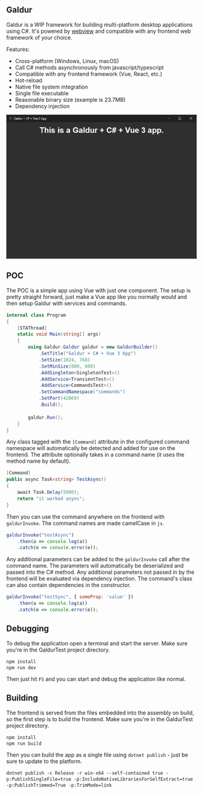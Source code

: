 ## Galdur

Galdur is a WIP framework for building multi-platform desktop applications using C#. It's powered by [webview](https://github.com/webview/webview) and compatible with any frontend web framework of your choice.

Features:
* Cross-platform (Windows, Linux, macOS)
* Call C# methods asynchronously from javascript/typescript
* Compatible with any frontend framework (Vue, React, etc.)
* Hot-reload
* Native file system integration
* Single file executable
* Reasonable binary size (example is 23.7MB)
* Dependency injection

![screenshot](screenshot.png)

## POC

The POC is a simple app using Vue with just one component. The setup is pretty straight forward, just make a Vue app like you normally would and then setup Galdur with services and commands.

```cs
internal class Program
{
    [STAThread]
    static void Main(string[] args)
    {
        using Galdur.Galdur galdur = new GaldurBuilder()
            .SetTitle("Galdur + C# + Vue 3 App")
            .SetSize(1024, 768)
            .SetMinSize(800, 600)
            .AddSingleton<SingletonTest>()
            .AddService<TransientTest>()
            .AddService<CommandsTest>()
            .SetCommandNamespace("commands")
            .SetPort(42069)
            .Build();

        galdur.Run();
    }
}
```

Any class tagged with the `[Command]` attribute in the configured command namespace will automatically be detected and added for use on the frontend. The attribute optionally takes in a command name (it uses the method name by default).

```cs
[Command]
public async Task<string> TestAsync()
{
    await Task.Delay(5000);
    return "it worked async";
}
```

Then you can use the command anywhere on the frontend with `galdurInvoke`. The command names are made camelCase in `js`.

```js
galdurInvoke("testAsync")
    .then(a => console.log(a))
    .catch(e => console.error(e));
```

Any additional parameters can be added to the `galdurInvoke` call after the command name. The parameters will automatically be deserialized and passed into the C# method. Any additional parameters not passed in by the frontend will be evaluated via dependency injection. The command's class can also contain dependencies in the constructor.

```js
galdurInvoke("testSync", { someProp: 'value' })
    .then(a => console.log(a))
    .catch(e => console.error(e));
```

## Debugging

To debug the application open a terminal and start the server. Make sure you're in the GaldurTest project directory.

```
npm install
npm run dev
```

Then just hit `F5` and you can start and debug the application like normal.

## Building

The frontend is served from the files embedded into the assembly on build, so the first step is to build the frontend. Make sure you're in the GaldurTest project directory.

```
npm install
npm run build
```

Then you can build the app as a single file using `dotnet publish` - just be sure to update to the platform.

```
dotnet publish -c Release -r win-x64 --self-contained true -p:PublishSingleFile=true -p:IncludeNativeLibrariesForSelfExtract=true -p:PublishTrimmed=True -p:TrimMode=link
```
